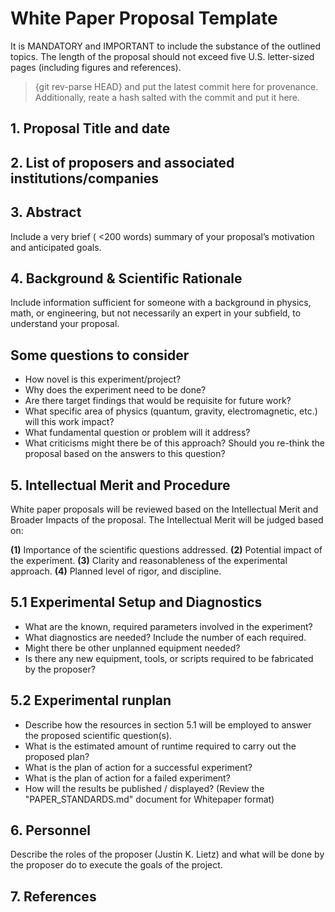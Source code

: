 <!-- ATTENTION! The proposal documents you create MUST BE whitepaper-grade documents with full structure, MathJax-rendered equations, numeric figure captions tied to actual artifacts if using any for background, explicit thresholds with pass/fail gates, and provenance. You need to imagine if the document will be getting submitted for proposal at the most highly respected and quality Physics journals on Earth. -->
# White Paper Proposal Template

It is MANDATORY and IMPORTANT to include the substance of the outlined topics. The
length of the proposal should not exceed five U.S. letter-sized pages (including figures and references).

> {git rev-parse HEAD} and put the latest commit here for provenance.
> Additionally, reate a hash salted with the commit and put it here.

## 1. Proposal Title and date

## 2. List of proposers and associated institutions/companies

## 3. Abstract

Include a very brief ( <200 words) summary of your proposal’s motivation and anticipated goals.

## 4. Background & Scientific Rationale

Include information sufficient for someone with a background in physics, math, or engineering,
but not necessarily an expert in your subfield, to understand your proposal.

## Some questions to consider

- How novel is this experiment/project?
- Why does the experiment need to be done?
- Are there target findings that would be requisite for future work?
- What specific area of physics (quantum, gravity, electromagnetic, etc.) will this work impact?
- What fundamental question or problem will it address?
- What criticisms might there be of this approach? Should you re-think the proposal based on the answers to this question?

## 5. Intellectual Merit and Procedure

White paper proposals will be reviewed based on the Intellectual Merit and Broader Impacts of
the proposal. The Intellectual Merit will be judged based on:

**(1)** Importance of the scientific questions addressed.
**(2)** Potential impact of the experiment.
**(3)** Clarity and reasonableness of the experimental approach.
**(4)** Planned level of rigor, and discipline.

## 5.1 Experimental Setup and Diagnostics

- What are the known, required parameters involved in the experiment?
- What diagnostics are needed? Include the number of each required.
- Might there be other unplanned equipment needed?
- Is there any new equipment, tools, or scripts required to be fabricated by the proposer?

## 5.2 Experimental runplan

- Describe how the resources in section 5.1 will be employed to answer the proposed scientific question(s).
- What is the estimated amount of runtime required to carry out the proposed plan?
- What is the plan of action for a successful experiment?
- What is the plan of action for a failed experiment?
- How will the results be published / displayed? (Review the "PAPER_STANDARDS.md" document for Whitepaper format)

## 6. Personnel

Describe the roles of the proposer (Justin K. Lietz) and what will be done by the proposer do to execute the goals of the project.

## 7. References
